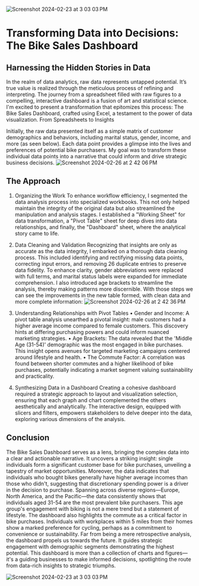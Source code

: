![Screenshot 2024-02-23 at 3 03 03 PM](https://github.com/LuizGuilhermeLima/Excel-BikeDashboard/assets/105224925/71d2a28b-dca5-4ff7-af50-024a4d67a972)
# Transforming Data into Decisions: The Bike Sales Dashboard

## Harnessing the Hidden Stories in Data
In the realm of data analytics, raw data represents untapped potential. It’s true value is realized through the meticulous process of refining and interpreting. The journey from a spreadsheet filled with raw figures to a compelling, interactive dashboard is a fusion of art and statistical science. I'm excited to present a transformation that epitomizes this process: The Bike Sales Dashboard, crafted using Excel, a testament to the power of data visualization.
From Spreadsheets to Insights

Initially, the raw data presented itself as a simple matrix of customer demographics and behaviors, including marital status, gender, income, and more (as seen below). Each data point provides a glimpse into the lives and preferences of potential bike purchasers. My goal was to transform these individual data points into a narrative that could inform and drive strategic business decisions.
![Screenshot 2024-02-26 at 2 42 06 PM](https://github.com/LuizGuilhermeLima/Excel-BikeDashboard/assets/105224925/9930b610-ed96-4785-8896-59ec7978f6d1)


## The Approach
1.	Organizing the Work
To enhance workflow efficiency, I segmented the data analysis process into specialized workbooks. This not only helped maintain the integrity of the original data but also streamlined the manipulation and analysis stages. I established a "Working Sheet" for data transformation, a "Pivot Table" sheet for deep dives into data relationships, and finally, the "Dashboard" sheet, where the analytical story came to life.
2.	Data Cleaning and Validation
Recognizing that insights are only as accurate as the data integrity, I embarked on a thorough data cleaning process. This included identifying and rectifying missing data points, correcting input errors, and removing 26 duplicate entries to preserve data fidelity. To enhance clarity, gender abbreviations were replaced with full terms, and marital status labels were expanded for immediate comprehension. I also introduced age brackets to streamline the analysis, thereby making patterns more discernible.
With those steps we can see the improvements in the new table formed, with clean data and more complete information:
![Screenshot 2024-02-26 at 2 42 36 PM](https://github.com/LuizGuilhermeLima/Excel-BikeDashboard/assets/105224925/39b08f76-4072-41e0-bab1-32318077dfc9)

3.	Understanding Relationships with Pivot Tables
•	Gender and Income: A pivot table analysis unearthed a pivotal insight: male customers had a higher average income compared to female customers. This discovery hints at differing purchasing powers and could inform nuanced marketing strategies.
•	Age Brackets: The data revealed that the 'Middle Age (31-54)' demographic was the most engaged in bike purchases. This insight opens avenues for targeted marketing campaigns centered around lifestyle and health.
•	The Commute Factor: A correlation was found between shorter commutes and a higher likelihood of bike purchases, potentially indicating a market segment valuing sustainability and practicality.
4.	Synthesizing Data in a Dashboard 
Creating a cohesive dashboard required a strategic approach to layout and visualization selection, ensuring that each graph and chart complemented the others aesthetically and analytically. The interactive design, equipped with slicers and filters, empowers stakeholders to delve deeper into the data, exploring various dimensions of the analysis.

## Conclusion
The Bike Sales Dashboard serves as a lens, bringing the complex data into a clear and actionable narrative. It uncovers a striking insight: single individuals form a significant customer base for bike purchases, unveiling a tapestry of market opportunities. Moreover, the data indicates that individuals who bought bikes generally have higher average incomes than those who didn't, suggesting that discretionary spending power is a driver in the decision to purchase.
Spanning across diverse regions—Europe, North America, and the Pacific—the data consistently shows that individuals aged 31-54 are the most prevalent bike purchasers. This age group's engagement with biking is not a mere trend but a statement of lifestyle.
The dashboard also highlights the commute as a critical factor in bike purchases. Individuals with workplaces within 5 miles from their homes show a marked preference for cycling, perhaps as a commitment to convenience or sustainability.
Far from being a mere retrospective analysis, the dashboard propels us towards the future. It guides strategic engagement with demographic segments demonstrating the highest potential. This dashboard is more than a collection of charts and figures—it's a guiding businesses to make informed decisions, spotlighting the route from data-rich insights to strategic triumphs.

![Screenshot 2024-02-23 at 3 03 03 PM](https://github.com/LuizGuilhermeLima/Excel-BikeDashboard/assets/105224925/71d2a28b-dca5-4ff7-af50-024a4d67a972)

